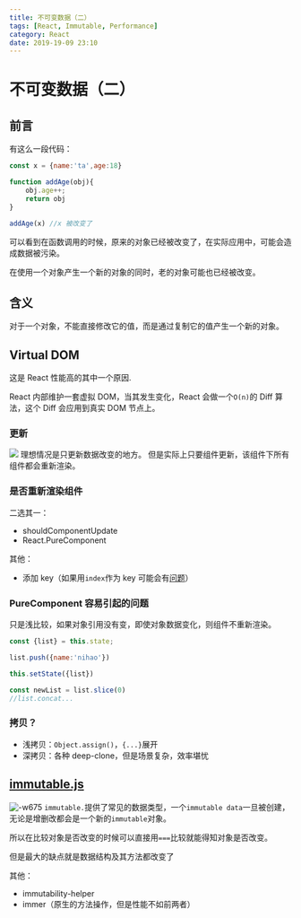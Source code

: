 ```yaml
---
title: 不可变数据（二）
tags: [React, Immutable, Performance]
category: React
date: 2019-19-09 23:10
---
```


# 不可变数据（二）

## 前言

有这么一段代码：

``` jsx
const x = {name:'ta',age:18}

function addAge(obj){
    obj.age++;
    return obj
}

addAge(x) //x 被改变了
```

可以看到在函数调用的时候，原来的对象已经被改变了，在实际应用中，可能会造成数据被污染。

在使用一个对象产生一个新的对象的同时，老的对象可能也已经被改变。

## 含义

对于一个对象，不能直接修改它的值，而是通过复制它的值产生一个新的对象。

## Virtual DOM

这是 React 性能高的其中一个原因.

React 内部维护一套虚拟 DOM，当其发生变化，React 会做一个`O(n)`的 Diff 算法，这个 Diff 会应用到真实 DOM 节点上。

### 更新

![](https://static.gongfangwen.com/15506750586683.png)
理想情况是只更新数据改变的地方。
但是实际上只要组件更新，该组件下所有组件都会重新渲染。

### 是否重新渲染组件

二选其一：

- shouldComponentUpdate
- React.PureComponent

其他：

- 添加 key（如果用`index`作为 key 可能会有[问题](https://codesandbox.io/s/j297z1kjl5)）

### PureComponent 容易引起的问题

只是浅比较，如果对象引用没有变，即使对象数据变化，则组件不重新渲染。

``` jsx
const {list} = this.state;

list.push({name:'nihao'})

this.setState({list})

const newList = list.slice(0)
//list.concat...
```

### 拷贝？

- 浅拷贝：`Object.assign()`，`{...}`展开
- 深拷贝：各种 deep-clone，但是场景复杂，效率堪忧

## [immutable.js](https://immutable-js.github.io/immutable-js/)

![-w675](https://static.gongfangwen.com/15506740043086.png)
`immutable.`提供了常见的数据类型，一个`immutable data`一旦被创建，无论是增删改都会是一个新的`immutable`对象。

所以在比较对象是否改变的时候可以直接用`===`比较就能得知对象是否改变。

但是最大的缺点就是数据结构及其方法都改变了

其他：

- immutability-helper
- immer（原生的方法操作，但是性能不如前两者）
